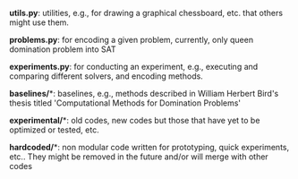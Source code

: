 
**utils.py**: utilities, e.g., for drawing a graphical chessboard, etc. that others might use them.

**problems.py**: for encoding a given problem, currently, only queen domination problem into SAT

**experiments.py**: for conducting an experiment, e.g., executing and comparing different solvers, and encoding methods.

**baselines/***: baselines, e.g., methods described in William Herbert Bird's thesis titled 'Computational Methods for Domination Problems'

**experimental/***: old codes, new codes but those that have yet to be optimized or tested, etc.

**hardcoded/***: non modular code written for prototyping, quick experiments, etc.. They might be removed in the future and/or will merge with other codes
